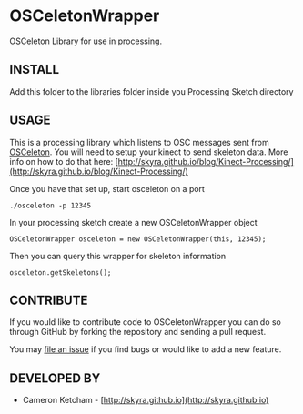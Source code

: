 OSCeletonWrapper
================

OSCeleton Library for use in processing.

INSTALL
-------

Add this folder to the libraries folder inside you Processing Sketch directory

USAGE
-----

This is a processing library which listens to OSC messages sent from
[OSCeleton](https://github.com/Sensebloom/OSCeleton). You will need to
setup your kinect to send skeleton data. More info on how to do that here:
[http://skyra.github.io/blog/Kinect-Processing/](http://skyra.github.io/blog/Kinect-Processing/)

Once you have that set up, start osceleton on a port

    ./osceleton -p 12345
    
In your processing sketch create a new OSCeletonWrapper object

    OSCeletonWrapper osceleton = new OSCeletonWrapper(this, 12345);

Then you can query this wrapper for skeleton information

    osceleton.getSkeletons();

CONTRIBUTE
----------

If you would like to contribute code to OSCeletonWrapper you can do so through
GitHub by forking the repository and sending a pull request.

You may [file an issue](https://github.com/cketcham/OSCeletonWrapper/issues/new)
if you find bugs or would like to add a new feature.


DEVELOPED BY
------------

* Cameron Ketcham - [http://skyra.github.io](http://skyra.github.io)
